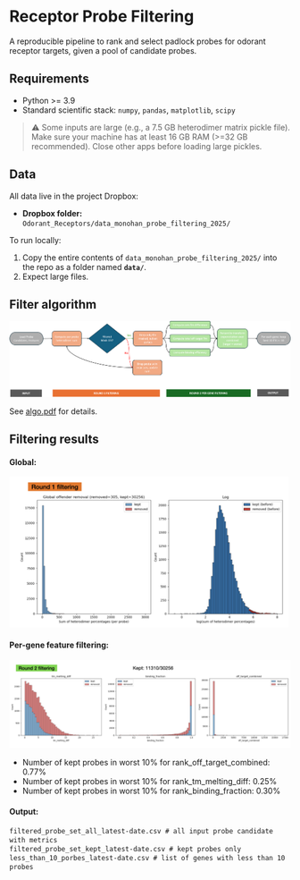 # Receptor Probe Filtering

A reproducible pipeline to rank and select padlock probes for odorant receptor targets, given a pool of candidate probes.

## Requirements
- Python >= 3.9
- Standard scientific stack: `numpy`, `pandas`, `matplotlib`, `scipy`

> ⚠️ Some inputs are large (e.g., a 7.5 GB heterodimer matrix pickle file). Make sure your machine has at least 16 GB RAM (>=32 GB recommended). Close other apps before loading large pickles.

## Data
All data live in the project Dropbox:
- **Dropbox folder:** `Odorant_Receptors/data_monohan_probe_filtering_2025/`

To run locally:
1. Copy the entire contents of `data_monohan_probe_filtering_2025/` into the repo as a folder named **`data/`**.
2. Expect large files.


## Filter algorithm 
![Flow chart](flow.png)

See <a href="algo.pdf" target="_blank">algo.pdf</a> for details.

## Filtering results

#### Global:
<img src="output/fig/round1.png" alt="Flow chart" width="500">

#### Per-gene feature filtering:
<img src="output/fig/round2.png" alt="Flow chart" width="800">

- Number of kept probes in worst 10% for rank_off_target_combined: 0.77%
- Number of kept probes in worst 10% for rank_tm_melting_diff: 0.25%
- Number of kept probes in worst 10% for rank_binding_fraction: 0.30%

#### Output:
```
filtered_probe_set_all_latest-date.csv # all input probe candidate with metrics
filtered_probe_set_kept_latest-date.csv # kept probes only
less_than_10_porbes_latest-date.csv # list of genes with less than 10 probes 
```